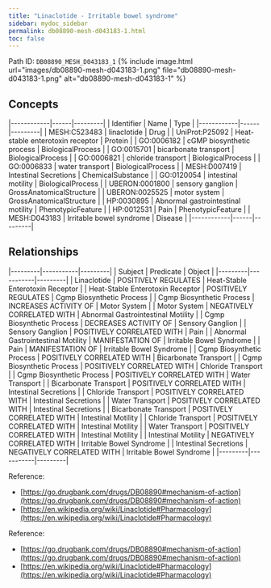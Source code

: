 ```yaml
---
title: "Linaclotide - Irritable bowel syndrome"
sidebar: mydoc_sidebar
permalink: db08890-mesh-d043183-1.html
toc: false 
---
```



Path ID: `DB08890_MESH_D043183_1`
{% include image.html url="images/db08890-mesh-d043183-1.png" file="db08890-mesh-d043183-1.png" alt="db08890-mesh-d043183-1" %}

## Concepts

|------------|------|---------|
| Identifier | Name | Type    |
|------------|------|---------|
| MESH:C523483 | linaclotide | Drug |
| UniProt:P25092 | Heat-stable enterotoxin receptor | Protein |
| GO:0006182 | cGMP biosynthetic process | BiologicalProcess |
| GO:0015701 | bicarbonate transport | BiologicalProcess |
| GO:0006821 | chloride transport | BiologicalProcess |
| GO:0006833 | water transport | BiologicalProcess |
| MESH:D007419 | Intestinal Secretions | ChemicalSubstance |
| GO:0120054 | intestinal motility | BiologicalProcess |
| UBERON:0001800 | sensory ganglion | GrossAnatomicalStructure |
| UBERON:0025525 | motor system | GrossAnatomicalStructure |
| HP:0030895 | Abnormal gastrointestinal motility | PhenotypicFeature |
| HP:0012531 | Pain | PhenotypicFeature |
| MESH:D043183 | Irritable bowel syndrome | Disease |
|------------|------|---------|

## Relationships

|---------|-----------|---------|
| Subject | Predicate | Object  |
|---------|-----------|---------|
| Linaclotide | POSITIVELY REGULATES | Heat-Stable Enterotoxin Receptor |
| Heat-Stable Enterotoxin Receptor | POSITIVELY REGULATES | Cgmp Biosynthetic Process |
| Cgmp Biosynthetic Process | INCREASES ACTIVITY OF | Motor System |
| Motor System | NEGATIVELY CORRELATED WITH | Abnormal Gastrointestinal Motility |
| Cgmp Biosynthetic Process | DECREASES ACTIVITY OF | Sensory Ganglion |
| Sensory Ganglion | POSITIVELY CORRELATED WITH | Pain |
| Abnormal Gastrointestinal Motility | MANIFESTATION OF | Irritable Bowel Syndrome |
| Pain | MANIFESTATION OF | Irritable Bowel Syndrome |
| Cgmp Biosynthetic Process | POSITIVELY CORRELATED WITH | Bicarbonate Transport |
| Cgmp Biosynthetic Process | POSITIVELY CORRELATED WITH | Chloride Transport |
| Cgmp Biosynthetic Process | POSITIVELY CORRELATED WITH | Water Transport |
| Bicarbonate Transport | POSITIVELY CORRELATED WITH | Intestinal Secretions |
| Chloride Transport | POSITIVELY CORRELATED WITH | Intestinal Secretions |
| Water Transport | POSITIVELY CORRELATED WITH | Intestinal Secretions |
| Bicarbonate Transport | POSITIVELY CORRELATED WITH | Intestinal Motility |
| Chloride Transport | POSITIVELY CORRELATED WITH | Intestinal Motility |
| Water Transport | POSITIVELY CORRELATED WITH | Intestinal Motility |
| Intestinal Motility | NEGATIVELY CORRELATED WITH | Irritable Bowel Syndrome |
| Intestinal Secretions | NEGATIVELY CORRELATED WITH | Irritable Bowel Syndrome |
|---------|-----------|---------|

Reference: 
  - [https://go.drugbank.com/drugs/DB08890#mechanism-of-action](https://go.drugbank.com/drugs/DB08890#mechanism-of-action)
  - [https://en.wikipedia.org/wiki/Linaclotide#Pharmacology](https://en.wikipedia.org/wiki/Linaclotide#Pharmacology)

Reference: 
  - [https://go.drugbank.com/drugs/DB08890#mechanism-of-action](https://go.drugbank.com/drugs/DB08890#mechanism-of-action)
  - [https://en.wikipedia.org/wiki/Linaclotide#Pharmacology](https://en.wikipedia.org/wiki/Linaclotide#Pharmacology)
